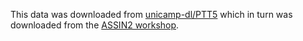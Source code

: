 This data was downloaded from [unicamp-dl/PTT5](https://github.com/unicamp-dl/PTT5/tree/master/assin/assin_data) which in turn was downloaded from the [ASSIN2 workshop](https://sites.google.com/view/assin2/).

